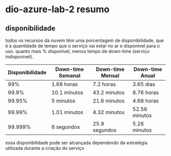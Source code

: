 # dio-azure-lab-2 resumo

## disponibilidade
todos os recursos da nuvem têm uma porcentagem de disponibilidade, que é a quantidade de tempo que o serviço vai estar no ar e disponível para o uso.
quanto mais % disponível, menos tempo de down-time (serviço indisponivel).

| Disponibilidade | Down-time Semanal  | Down-time Mensal   | Down-time Anual  |
|-----------------|--------------------|--------------------|------------------|
| 99%             | 1.68 horas         | 7.2  horas         | 3.65 dias        |
| 99.9%           | 10.1 minutos       | 43.2 minutos       | 8.76 horas       |
| 99.95%          | 5 minutos          | 21.6 minutos       | 4.68 horas       |
| 99.99%          | 1.01 minutos       | 4.32 minutos       | 52.56 minutos    |
| 99.999%         | 6 segundos         | 25.9 segundos      | 5.26 minutos     |

essa disponibilidade pode ser alcançada dependendo da estratégia utilizada durante a criação do serviço
